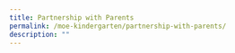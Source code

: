 ```yaml
---
title: Partnership with Parents
permalink: /moe-kindergarten/partnership-with-parents/
description: ""
---
```

